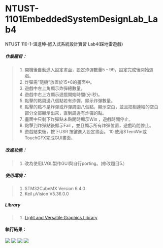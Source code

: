 # NTUST-1101EmbeddedSystemDesignLab_Lab4
NTUST 110-1-溫進坤-嵌入式系統設計實習 Lab4(踩地雷遊戲)

##### 作業題目：
>  1. 開機後自動進入設定畫面，設定炸彈數量5 - 99，設定完成後開始遊戲。
>  2. 炸彈需”隨機”放置於15*8的畫面中。
>  3. 遊戲中左上角顯示炸彈總數量。
>  4. 遊戲中右上方顯示遊戲開始時間(分:秒)。
>  5. 點擊的點周邊八個點若有炸彈，顯示炸彈數量。
>  6. 點擊的點不是炸彈或炸彈周圍八個點，顯示空白，並且把相連結的空白部分全部顯示出來，直到周邊有炸彈的點。
>  7. 畫面中只剩下炸彈點未點開時顯示Win ，遊戲時間停止。
>  8. 點擊到炸彈點後顯示Fail ，並且顯示所有炸彈位置，遊戲時間停止。
>  9. 遊戲結束後，按下USR 按鍵進入設定畫面。
>  10.使用STemWin或TouchGFX完成GUI畫面。

##### 改進功能：
>  1. 改為使用LVGL製作GUI與自行porting。(修改題目5.)

##### 使用環境：
>  1. STM32CubeMX Version 6.4.0
>  2. Keil µVision V5.36.0.0

##### Library
>  1. [Light and Versatile Graphics Library](https://lvgl.io/)

#### 執行結果：
![](https://i.imgur.com/8IuN0Zd.jpg)
![](https://i.imgur.com/wamN9LD.jpg)
![](https://i.imgur.com/9YmiwQ3.jpg)
![](https://i.imgur.com/dLhtLtv.jpg)
